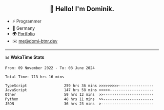 <h2 align="center">👋 Hello! I'm Dominik.</h2>

- ⚡ Programmer
- 📍 Germany
- 🌍 [Portfolio](https://domi-btnr.dev)
- ✉️ [me@domi-btnr.dev](mailto://me@domi-btnr.dev)

---
📊 **WakaTime Stats**
<!--START_SECTION:waka-->

```txt
From: 09 November 2022 - To: 03 June 2024

Total Time: 713 hrs 16 mins

TypeScript                 259 hrs 36 mins >>>>>>>>>----------------   36.40 %
JavaScript                 147 hrs 58 mins >>>>>--------------------   20.75 %
Other                      59 hrs 12 mins  >>-----------------------   08.30 %
Python                     48 hrs 11 mins  >>-----------------------   06.76 %
JSON                       36 hrs 23 mins  >------------------------   05.10 %
```

<!--END_SECTION:waka-->
